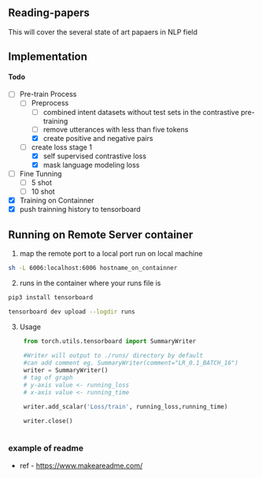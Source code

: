 ## Reading-papers

  This will cover the several state of art papaers in NLP field 


## Implementation 

#### Todo 
   - [ ] Pre-train Process
     - [ ] Preprocess 
       - [ ] combined intent datasets without test sets in the contrastive pre-training
       - [ ] remove utterances with less than five tokens
       - [x] create positive and negative pairs 
       
     - [ ] create loss stage 1
       - [x] self supervised contrastive loss
       - [x] mask language modeling loss 

   - [ ] Fine Tunning 
     - [ ] 5 shot 
     - [ ] 10 shot

   - [x] Training on Containner 
   - [x] push trainning history to tensorboard

## Running on Remote Server container


 1. map the remote port to a local port run on local machine

```bash
sh -L 6006:localhost:6006 hostname_on_containner
```
 2. runs in the container where your runs file is 

```bash
pip3 install tensorboard
```
```bash
tensorboard dev upload --logdir runs
```

 3. Usage
    ```python
     from torch.utils.tensorboard import SummaryWriter
     
     #Writer will output to ./runs/ directory by default
     #can add comment eg. SummaryWriter(comment="LR_0.1_BATCH_16")
     writer = SummaryWriter()  
     # tag of graph    
     # y-axis value <- running_loss
     # x-axis value <- running_time

     writer.add_scalar('Loss/train', running_loss,running_time)

     writer.close()
 
     ```


### example of readme 
  - ref - https://www.makeareadme.com/
